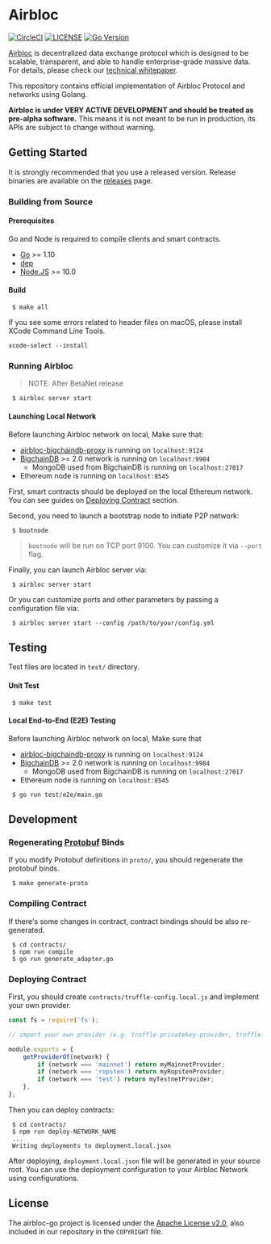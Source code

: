 Airbloc
==========

[![CircleCI](https://circleci.com/gh/airbloc/token.svg?style=svg)](https://circleci.com/gh/airbloc/airbloc-go)
[![LICENSE](https://img.shields.io/github/license/airbloc/airbloc-go.svg?style=flat-square)](https://github.com/airbloc/airbloc-go/blob/master/LICENSE)
[![Go Version](https://img.shields.io/badge/golang-%3E%3D1.10.0-green.svg?style=flat-square)](https://golang.org/)

[Airbloc](https://airbloc.org) is decentralized data exchange protocol which is designed to be scalable, transparent, and  able to handle enterprise-grade massive data. For details, please check our [technical whitepaper](https://abr.ge/2ffuu).

This repository contains official implementation of Airbloc Protocol and networks using Golang.

**Airbloc is under VERY ACTIVE DEVELOPMENT and should be treated as pre-alpha software.** This means it is not meant to be run in production, its APIs are subject to change without warning.

## Getting Started

It is strongly recommended that you use a released version.
Release binaries are available on the [releases](https://github.com/airbloc/airbloc-go/releases) page.

### Building from Source

#### Prerequisites

Go and Node is required to compile clients and smart contracts.

 * [Go](http://golang.com) >= 1.10
 * [dep](https://github.com/golang/dep)
 * [Node.JS](http://nodejs.org) >= 10.0

#### Build

```
 $ make all
```

If you see some errors related to header files on macOS, please install XCode Command Line Tools.

```
xcode-select --install
```

### Running Airbloc

> NOTE: After BetaNet release

```
 $ airbloc server start
```

#### Launching Local Network

Before launching Airbloc network on local, Make sure that:

 * [airbloc-bigchaindb-proxy](https://github.com/airbloc/airbloc-bigchaindb-proxy) is running on `localhost:9124`
 * [BigchainDB](https://bigchaindb-server.readthedocs.io/en/latest/simple-deployment-template/index.html) >= 2.0 network is running on `localhost:9984`
    * MongoDB used from BigchainDB is running on `localhost:27017`
 * Ethereum node is running on `localhost:8545`

First, smart contracts should be deployed on the local Ethereum network.
You can see guides on [Deploying Contract](#deploying-contract) section.

Second, you need to launch a bootstrap node to initiate P2P network:
```
 $ bootnode
```

> `bootnode` will be run on TCP port 9100. You can customize it via `--port` flag.

Finally, you can launch Airbloc server via:
```
 $ airbloc server start
```

Or you can customize ports and other parameters by passing a configuration file via:
```
 $ airbloc server start --config /path/to/your/config.yml
```


## Testing

Test files are located in `test/` directory.

#### Unit Test

```
 $ make test
```

#### Local End-to-End (E2E) Testing

Before launching Airbloc network on local, Make sure that

 * [airbloc-bigchaindb-proxy](https://github.com/airbloc/airbloc-bigchaindb-proxy) is running on `localhost:9124`
 * [BigchainDB](https://bigchaindb-server.readthedocs.io/en/latest/simple-deployment-template/index.html) >= 2.0 network is running on `localhost:9984`
    * MongoDB used from BigchainDB is running on `localhost:27017`
 * Ethereum node is running on `localhost:8545`

```
 $ go run test/e2e/main.go
```

## Development


### Regenerating [Protobuf](https://developers.google.com/protocol-buffers/) Binds

If you modify Protobuf definitions in `proto/`, you should regenerate the protobuf binds.

```
 $ make generate-proto
```

### Compiling Contract

If there's some changes in contract, contract bindings should be also re-generated.

```
 $ cd contracts/
 $ npm run compile
 $ go run generate_adapter.go
```

### Deploying Contract

First, you should create `contracts/truffle-config.local.js` and implement your own provider.

```js
const fs = require('fs');

// import your own provider (e.g. truffle-privatekey-provider, truffle-ledger-provider)

module.exports = {
    getProviderOf(network) {
        if (network === 'mainnet') return myMainnetProvider;
        if (network === 'ropsten') return myRopstenProvider;
        if (network === 'test') return myTestnetProvider;
    },
};
```

Then you can deploy contracts:

```
 $ cd contracts/
 $ npm run deploy-NETWORK_NAME
 ...
 Writing deployments to deployment.local.json
```

After deploying, `deployment.local.json` file will be generated in your source root.
You can use the deployment configuration to your Airbloc Network using configurations.

## License

The airbloc-go project is licensed under the [Apache License v2.0](https://www.apache.org/licenses/LICENSE-2.0),
also included in our repository in the `COPYRIGHT` file.
